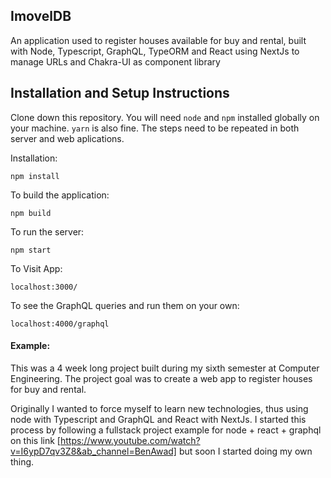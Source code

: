 ## ImovelDB

An application used to register houses available for buy and rental, built with Node, Typescript, GraphQL, TypeORM and React using NextJs to manage URLs and Chakra-UI as component library

## Installation and Setup Instructions

Clone down this repository. You will need `node` and `npm` installed globally on your machine. `yarn` is also fine. The steps need to be repeated in both server and web aplications.  

Installation:

`npm install`  

To build the application:  

`npm build` 

To run the server:  

`npm start`  

To Visit App:

`localhost:3000/`  

To see the GraphQL queries and run them on your own:

`localhost:4000/graphql`  

#### Example:  

This was a 4 week long project built during my sixth semester at Computer Engineering. The project goal was to create a web app to register houses for buy and rental.

Originally I wanted to force myself to learn new technologies, thus using node with Typescript and GraphQL and React with NextJs. I started this process by following a fullstack project example for node + react + graphql on this link [https://www.youtube.com/watch?v=I6ypD7qv3Z8&ab_channel=BenAwad] but soon I started doing my own thing.  
